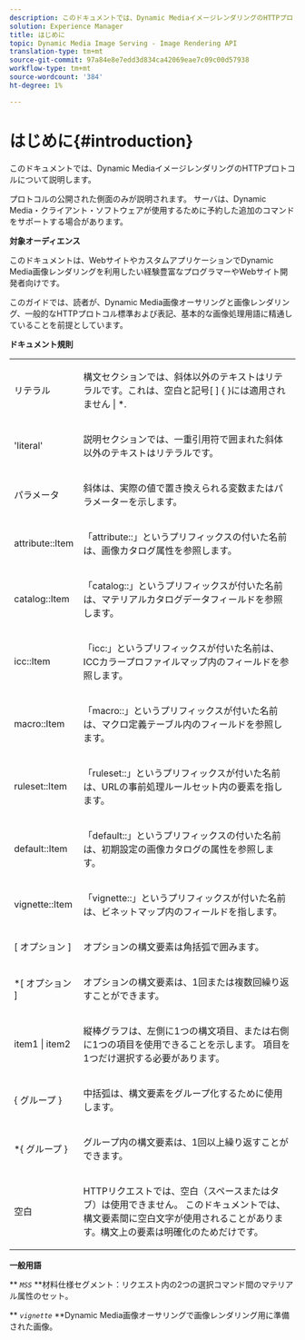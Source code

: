 ```yaml
---
description: このドキュメントでは、Dynamic MediaイメージレンダリングのHTTPプロトコルについて説明します。
solution: Experience Manager
title: はじめに
topic: Dynamic Media Image Serving - Image Rendering API
translation-type: tm+mt
source-git-commit: 97a84e8e7edd3d834ca42069eae7c09c00d57938
workflow-type: tm+mt
source-wordcount: '384'
ht-degree: 1%

---
```



# はじめに{#introduction}

このドキュメントでは、Dynamic MediaイメージレンダリングのHTTPプロトコルについて説明します。

プロトコルの公開された側面のみが説明されます。 サーバは、Dynamic Media・クライアント・ソフトウェアが使用するために予約した追加のコマンドをサポートする場合があります。

**対象オーディエンス**

このドキュメントは、WebサイトやカスタムアプリケーションでDynamic Media画像レンダリングを利用したい経験豊富なプログラマーやWebサイト開発者向けです。

このガイドでは、読者が、Dynamic Media画像オーサリングと画像レンダリング、一般的なHTTPプロトコル標準および表記、基本的な画像処理用語に精通していることを前提としています。

**ドキュメント規則**

<table id="simpletable_E96BA470B3CE4266A9E6ED0440A56C40"> 
 <tr class="strow"> 
  <td class="stentry"> <p>リテラル </p> </td> 
  <td class="stentry"> <p>構文セクションでは、斜体以外のテキストはリテラルです。これは、空白と記号[ ] { }には適用されません | *. </p> </td> 
 </tr> 
 <tr class="strow"> 
  <td class="stentry"> <p>'literal' </p> </td> 
  <td class="stentry"> <p>説明セクションでは、一重引用符で囲まれた斜体以外のテキストはリテラルです。 </p> </td> 
 </tr> 
 <tr class="strow"> 
  <td class="stentry"> <p> <span class="varname"> パラメータ </span> </p> </td> 
  <td class="stentry"> <p>斜体は、実際の値で置き換えられる変数またはパラメーターを示します。 </p> </td> 
 </tr> 
 <tr class="strow"> 
  <td class="stentry"> <p> <span class="codeph"> attribute::Item  </span> </p> </td> 
  <td class="stentry"> <p>「attribute::」というプリフィックスの付いた名前は、画像カタログ属性を参照します。 </p> </td> 
 </tr> 
 <tr class="strow"> 
  <td class="stentry"> <p> <span class="codeph"> catalog::Item  </span> </p> </td> 
  <td class="stentry"> <p>「catalog::」というプリフィックスが付いた名前は、マテリアルカタログデータフィールドを参照します。 </p> </td> 
 </tr> 
 <tr class="strow"> 
  <td class="stentry"> <p> <span class="codeph"> icc::Item  </span> </p> </td> 
  <td class="stentry"> <p>「icc:」というプリフィックスが付いた名前は、ICCカラープロファイルマップ内のフィールドを参照します。 </p> </td> 
 </tr> 
 <tr class="strow"> 
  <td class="stentry"> <p> <span class="codeph"> macro::Item  </span> </p> </td> 
  <td class="stentry"> <p>「macro::」というプリフィックスが付いた名前は、マクロ定義テーブル内のフィールドを参照します。 </p> </td> 
 </tr> 
 <tr class="strow"> 
  <td class="stentry"> <p> <span class="codeph"> ruleset::Item  </span> </p> </td> 
  <td class="stentry"> <p>「ruleset::」というプリフィックスが付いた名前は、URLの事前処理ルールセット内の要素を指します。 </p> </td> 
 </tr> 
 <tr class="strow"> 
  <td class="stentry"> <p> <span class="codeph"> default::Item  </span> </p> </td> 
  <td class="stentry"> <p>「default::」というプリフィックスの付いた名前は、初期設定の画像カタログの属性を参照します。 </p> </td> 
 </tr> 
 <tr class="strow"> 
  <td class="stentry"> <span class="codeph"> vignette::Item  </span> </td> 
  <td class="stentry"> <p>「vignette::」というプリフィックスが付いた名前は、ビネットマップ内のフィールドを指します。 </p> </td> 
 </tr> 
 <tr class="strow"> 
  <td class="stentry"> <p>[ <span class="varname">オプション</span> ] </p> </td> 
  <td class="stentry"> <p>オプションの構文要素は角括弧で囲みます。 </p> </td> 
 </tr> 
 <tr class="strow"> 
  <td class="stentry"> <p>*[ <span class="varname">オプション</span> ] </p> </td> 
  <td class="stentry"> <p>オプションの構文要素は、1回または複数回繰り返すことができます。 </p> </td> 
 </tr> 
 <tr class="strow"> 
  <td class="stentry"> <p> <span class="varname"> item1  </span>|  <span class="varname"> item2  </span> </p> </td> 
  <td class="stentry"> <p>縦棒グラフは、左側に1つの構文項目、または右側に1つの項目を使用できることを示します。 項目を1つだけ選択する必要があります。 </p> </td> 
 </tr> 
 <tr class="strow"> 
  <td class="stentry"> <p>{ <span class="varname"> グループ </span> } </p> </td> 
  <td class="stentry"> <p>中括弧は、構文要素をグループ化するために使用します。 </p> </td> 
 </tr> 
 <tr class="strow"> 
  <td class="stentry"> <p>*{ <span class="varname"> グループ </span> } </p> </td> 
  <td class="stentry"> <p>グループ内の構文要素は、1回以上繰り返すことができます。 </p> </td> 
 </tr> 
 <tr class="strow"> 
  <td class="stentry"> <p>空白 </p> </td> 
  <td class="stentry"> <p>HTTPリクエストでは、空白（スペースまたはタブ）は使用できません。 このドキュメントでは、構文要素間に空白文字が使用されることがあります。構文上の要素は明確化のためだけです。 </p> </td> 
 </tr> 
</table>

**一般用語**

** *`MSS`* **材料仕様セグメント：リクエスト内の2つの選択コマンド間のマテリアル属性のセット。

** *`vignette`* **Dynamic Media画像オーサリングで画像レンダリング用に準備された画像。
